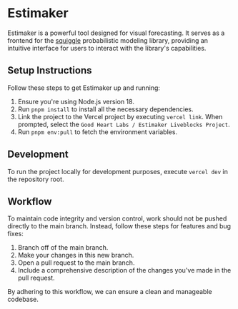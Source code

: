 # Estimaker

Estimaker is a powerful tool designed for visual forecasting. It serves as a frontend for the [squiggle](https://github.com/quantified-uncertainty/squiggle) probabilistic modeling library, providing an intuitive interface for users to interact with the library's capabilities.

## Setup Instructions

Follow these steps to get Estimaker up and running:

1. Ensure you're using Node.js version 18.
2. Run `pnpm install` to install all the necessary dependencies.
3. Link the project to the Vercel project by executing `vercel link`. When prompted, select the `Good Heart Labs / Estimaker Liveblocks Project`.
4. Run `pnpm env:pull` to fetch the environment variables.

## Development

To run the project locally for development purposes, execute `vercel dev` in the repository root.

## Workflow

To maintain code integrity and version control, work should not be pushed directly to the main branch. Instead, follow these steps for features and bug fixes:

1. Branch off of the main branch.
2. Make your changes in this new branch.
3. Open a pull request to the main branch.
4. Include a comprehensive description of the changes you've made in the pull request.

By adhering to this workflow, we can ensure a clean and manageable codebase.
